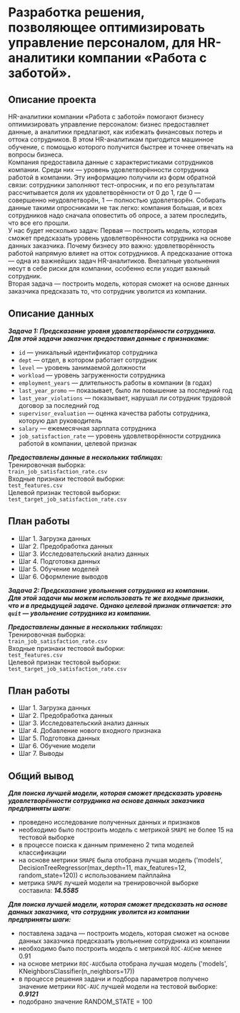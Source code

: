 # Разработка решения, позволяющее оптимизировать управление персоналом, для  HR-аналитики компании «Работа с заботой».

## Описание проекта
HR-аналитики компании «Работа с заботой» помогают бизнесу оптимизировать управление персоналом: бизнес предоставляет данные, а аналитики предлагают, как избежать финансовых потерь и оттока сотрудников. В этом HR-аналитикам пригодится машинное обучение, с помощью которого получится быстрее и точнее отвечать на вопросы бизнеса.  
Компания предоставила данные с характеристиками сотрудников компании. Среди них — уровень удовлетворённости сотрудника работой в компании. Эту информацию получили из форм обратной связи: сотрудники заполняют тест-опросник, и по его результатам рассчитывается доля их удовлетворённости от 0 до 1, где 0 — совершенно неудовлетворён, 1 — полностью удовлетворён.
Собирать данные такими опросниками не так легко: компания большая, и всех сотрудников надо сначала оповестить об опросе, а затем проследить, что все его прошли.   
У нас будет несколько задач:
Первая — построить модель, которая сможет предсказать уровень удовлетворённости сотрудника на основе данных заказчика.
Почему бизнесу это важно: удовлетворённость работой напрямую влияет на отток сотрудников. А предсказание оттока — одна из важнейших задач HR-аналитиков. Внезапные увольнения несут в себе риски для компании, особенно если уходит важный сотрудник.    
Вторая задача — построить модель, которая сможет на основе данных заказчика предсказать то, что сотрудник уволится из компании.

## Описание данных

***Задача 1: Предсказание уровня удовлетворённости сотрудника.  
Для этой задачи заказчик предоставил данные с признаками:***
- `id` — уникальный идентификатор сотрудника
- `dept` — отдел, в котором работает сотрудник
- `level` — уровень занимаемой должности
- `workload` — уровень загруженности сотрудника
- `employment_years` — длительность работы в компании (в годах)
- `last_year_promo` — показывает, было ли повышение за последний год
- `last_year_violations` — показывает, нарушал ли сотрудник трудовой договор за последний год
- `supervisor_evaluation` — оценка качества работы сотрудника, которую дал руководитель
- `salary` — ежемесячная зарплата сотрудника
- `job_satisfaction_rate` — уровень удовлетворённости сотрудника работой в компании, целевой признак

***Предоставлены данные в нескольких таблицах:***  
Тренировочная выборка:  
`train_job_satisfaction_rate.csv`  
Входные признаки тестовой выборки:  
`test_features.csv`  
Целевой признак тестовой выборки:  
`test_target_job_satisfaction_rate.csv`  

## План работы

- Шаг 1. Загрузка данных    
- Шаг 2. Предобработка данных  
- Шаг 3. Исследовательский анализ данных  
- Шаг 4. Подготовка данных
- Шаг 5. Обучение моделей  
- Шаг 6. Оформление выводов

***Задача 2: Предсказание увольнения сотрудника из компании.  
Для этой задачи мы можем использовать те же входные признаки, что и в предыдущей задаче. Однако целевой признак отличается: это `quit` — увольнение сотрудника из компании.***  

***Предоставлены данные в нескольких таблицах:***  
Тренировочная выборка:  
`train_job_satisfaction_rate.csv`  
Входные признаки тестовой выборки:  
`test_features.csv`  
Целевой признак тестовой выборки:  
`test_target_job_satisfaction_rate.csv`

## План работы

- Шаг 1. Загрузка данных    
- Шаг 2. Предобработка данных  
- Шаг 3. Исследовательский анализ данных  
- Шаг 4. Добавление нового входного признака
- Шаг 5. Подготовка данных  
- Шаг 6. Обучение модели
- Шаг 7. Выводы

## Общий вывод

***Для поиска лучшей модели, которая сможет предсказать уровень удовлетворённости сотрудника на основе данных заказчика предприняты шаги:***

- проведено исследование полученных данных и признаков
- необходимо было построить модель с метрикой `SMAPE` не более 15  на тестовой выборке
- в процессе поиска к данным применено 2 типа моделей классификации
- на основе метрики `SMAPE` была отобрана лучшая модель ('models', DecisionTreeRegressor(max_depth=11, max_features=12, random_state=120)) c использованием пайплайна
- метрика `SMAPE` лучшей модели на тренировочной выборке составила: ***14.5585***

***Для поиска лучшей модели, которая сможет предсказать на основе данных заказчика, что сотрудник уволится из компании предприняты шаги:***

- поставлена задача — построить модель, которая сможет на основе данных заказчика предсказать увольнение сотрудника из компании
- необходимо было построить модель с метрикой `ROC-AUC`не менее 0.91 
- на основе метрики `ROC-AUC`была отобрана лучшая модель ('models', KNeighborsClassifier(n_neighbors=17))
- в процессе решения задачи и подбора параметров получено значение метрики `ROC-AUC` лучшей модели на тестовой выборке: ***0.9121***
- подобрано значение RANDOM_STATE = 100
